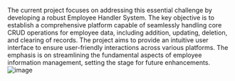 The current project focuses on addressing this essential challenge by developing a robust Employee Handler System. The key objective is to establish a comprehensive platform capable of seamlessly handling core CRUD operations for employee data, including addition, updating, deletion, and clearing of records. The project aims to provide an intuitive user interface to ensure user-friendly interactions across various platforms. The emphasis is on streamlining the fundamental aspects of employee information management, setting the stage for future enhancements.![image](https://github.com/user-attachments/assets/2808fb33-9a9e-4ffc-8a61-5d7dccf7472b)
